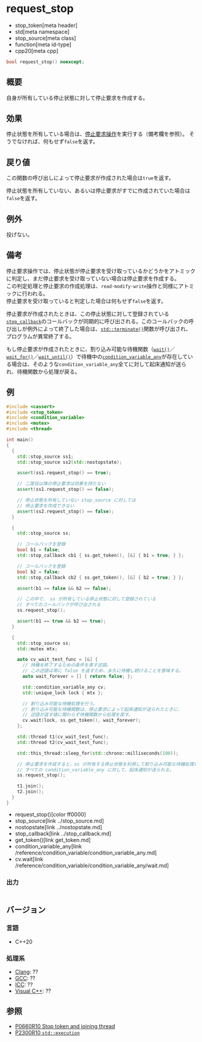 # request_stop
* stop_token[meta header]
* std[meta namespace]
* stop_source[meta class]
* function[meta id-type]
* cpp20[meta cpp]

```cpp
bool request_stop() noexcept;
```

## 概要
自身が所有している停止状態に対して停止要求を作成する。

## 効果
停止状態を所有している場合は、[停止要求操作](../stoppable-source.md)を実行する（備考欄を参照）。
そうでなければ、何もせず`false`を返す。

## 戻り値
この関数の呼び出しによって停止要求が作成された場合は`true`を返す。

停止状態を所有していない、あるいは停止要求がすでに作成されていた場合は`false`を返す。

## 例外
投げない。

## 備考
停止要求操作では、停止状態が停止要求を受け取っているかどうかをアトミックに判定し、まだ停止要求を受け取っていない場合は停止要求を作成する。  
この判定処理と停止要求の作成処理は、`read-modify-write`操作と同様にアトミックに行われる。  
停止要求を受け取っていると判定した場合は何もせず`false`を返す。

停止要求が作成されたときは、この停止状態に対して登録されている[`stop_callback`](../stop_callback.md)のコールバックが同期的に呼び出される。このコールバックの呼び出しが例外によって終了した場合は、[`std::terminate()`](/reference/exception/terminate.md)関数が呼び出され、プログラムが異常終了する。

もし停止要求が作成されたときに、割り込み可能な待機関数（[`wait()`](/reference/condition_variable/condition_variable_any/wait.md)／[`wait_for()`](/reference/condition_variable/condition_variable_any/wait_for.md)／[`wait_until()`](/reference/condition_variable/condition_variable_any/wait_until.md)）で待機中の[`condition_variable_any`](/reference/condition_variable/condition_variable_any.md)が存在している場合は、そのような`condition_variable_any`全てに対して起床通知が送られ、待機関数から処理が戻る。


## 例
```cpp example
#include <cassert>
#include <stop_token>
#include <condition_variable>
#include <mutex>
#include <thread>

int main()
{
  {
    std::stop_source ss1;
    std::stop_source ss2(std::nostopstate);

    assert(ss1.request_stop() == true);

    // 二度目以降の停止要求は効果を持たない
    assert(ss1.request_stop() == false);

    // 停止状態を所有していない stop_source に対しては
    // 停止要求を作成できない
    assert(ss2.request_stop() == false);
  }

  {
    std::stop_source ss;

    // コールバックを登録
    bool b1 = false;
    std::stop_callback cb1 { ss.get_token(), [&] { b1 = true; } };

    // コールバックを登録
    bool b2 = false;
    std::stop_callback cb2 { ss.get_token(), [&] { b2 = true; } };

    assert(b1 == false && b2 == false);

    // この中で、 ss が所有している停止状態に対して登録されている
    // すべてのコールバックが呼び出される
    ss.request_stop();

    assert(b1 == true && b2 == true);
  }

  {
    std::stop_source ss;
    std::mutex mtx;

    auto cv_wait_test_func = [&] {
      // 待機を終了するための条件を表す述語。
      // この述語は常に false を返すため、永久に待機し続けることを意味する。
      auto wait_forever = [] { return false; };

      std::condition_variable_any cv;
      std::unique_lock lock { mtx };

      // 割り込み可能な待機処理を行う。
      // 割り込み可能な待機関数は、停止要求によって起床通知が送られたときに、
      // 述語が返す値に関わらず待機関数から処理を戻す。
      cv.wait(lock, ss.get_token(), wait_forever);
    };

    std::thread t1(cv_wait_test_func);
    std::thread t2(cv_wait_test_func);

    std::this_thread::sleep_for(std::chrono::milliseconds(100));

    // 停止要求を作成すると、ss が所有する停止状態を利用して割り込み可能な待機処理を行っている
    // すべての condition_variable_any に対して、起床通知が送られる。
    ss.request_stop();

    t1.join();
    t2.join();
  }
}
```
* request_stop()[color ff0000]
* stop_source[link ../stop_source.md]
* nostopstate[link ../nostopstate.md]
* stop_callback[link ../stop_callback.md]
* get_token()[link get_token.md]
* condition_variable_any[link /reference/condition_variable/condition_variable_any.md]
* cv.wait[link /reference/condition_variable/condition_variable_any/wait.md]

### 出力
```
```

## バージョン
### 言語
- C++20

### 処理系
- [Clang](/implementation.md#clang): ??
- [GCC](/implementation.md#gcc): ??
- [ICC](/implementation.md#icc): ??
- [Visual C++](/implementation.md#visual_cpp): ??


## 参照
- [P0660R10 Stop token and joining thread](http://www.open-std.org/jtc1/sc22/wg21/docs/papers/2019/p0660r10.pdf)
- [P2300R10 `std::execution`](https://www.open-std.org/jtc1/sc22/wg21/docs/papers/2024/p2300r10.html)
